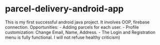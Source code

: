# parcel-delivery-android-app
This is my first successful android java project. It involves OOP, firebase connection. Opportunities: - Adding parcels for each user. - Profile customization: Change Email, Name, Address. - The Login and Registration menu is fully functional. I will not refuse healthy criticism)

